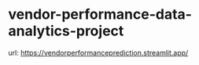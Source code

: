 # vendor-performance-data-analytics-project

url: https://vendorperformanceprediction.streamlit.app/